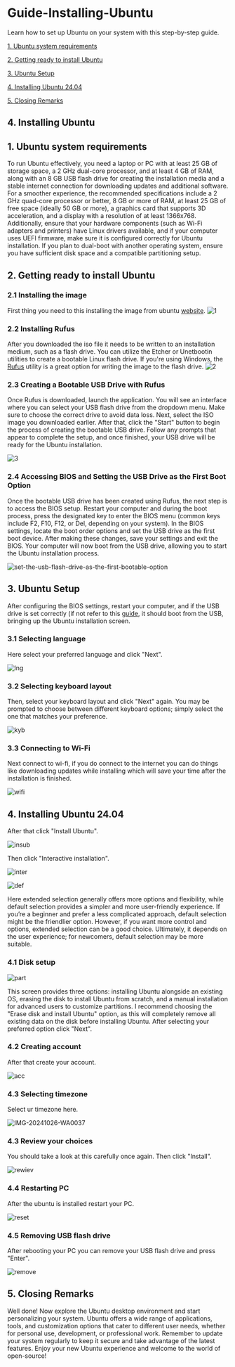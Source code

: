 # Guide-Installing-Ubuntu
Learn how to set up Ubuntu on your system with this step-by-step guide.

[1. Ubuntu system requirements](#1-ubuntu-system-requirements)

[2. Getting ready to install Ubuntu](#2-getting-ready-to-install-ubuntu)

[3. Ubuntu Setup](#3-ubuntu-setup)

[4. Installing Ubuntu 24.04](#4-installing-ubuntu-2404)

[5. Closing Remarks](#5-closing-remarks)


## 4. Installing Ubuntu

## 1. Ubuntu system requirements
To run Ubuntu effectively, you need a laptop or PC with at least 25 GB of storage space, a 2 GHz dual-core processor, and at least 4 GB of RAM, along with an 8 GB USB flash drive for creating the installation media and a stable internet connection for downloading updates and additional software. For a smoother experience, the recommended specifications include a 2 GHz quad-core processor or better, 8 GB or more of RAM, at least 25 GB of free space (ideally 50 GB or more), a graphics card that supports 3D acceleration, and a display with a resolution of at least 1366x768. Additionally, ensure that your hardware components (such as Wi-Fi adapters and printers) have Linux drivers available, and if your computer uses UEFI firmware, make sure it is configured correctly for Ubuntu installation. If you plan to dual-boot with another operating system, ensure you have sufficient disk space and a compatible partitioning setup.

## 2. Getting ready to install Ubuntu
### 2.1 Installing the image
First thing you need to this installing the image from ubuntu [website](https://ubuntu.com/download/desktop).
![1](https://github.com/user-attachments/assets/3db32a16-56cf-4dc4-9b5d-7b20262f4903)

### 2.2 Installing Rufus
After you downloaded the iso file it needs to be written to an installation medium, such as a flash drive. You can utilize the Etcher or Unetbootin utilities to create a bootable Linux flash drive. If you're using Windows, the [Rufus](https://rufus.ie/en/) utility is a great option for writing the image to the flash drive.
![2](https://github.com/user-attachments/assets/f9c34433-6648-4558-aa12-1eceb6233097)


### 2.3 Creating a Bootable USB Drive with Rufus
Once Rufus is downloaded, launch the application. You will see an interface where you can select your USB flash drive from the dropdown menu. Make sure to choose the correct drive to avoid data loss. Next, select the ISO image you downloaded earlier. After that, click the "Start" button to begin the process of creating the bootable USB drive. Follow any prompts that appear to complete the setup, and once finished, your USB drive will be ready for the Ubuntu installation.

![3](https://github.com/user-attachments/assets/1c44c9af-34e3-43cf-ab3c-7e331f68d249)

### 2.4 Accessing BIOS and Setting the USB Drive as the First Boot Option
Once the bootable USB drive has been created using Rufus, the next step is to access the BIOS setup. Restart your computer and during the boot process, press the designated key to enter the BIOS menu (common keys include F2, F10, F12, or Del, depending on your system). In the BIOS settings, locate the boot order options and set the USB drive as the first boot device.
After making these changes, save your settings and exit the BIOS. Your computer will now boot from the USB drive, allowing you to start the Ubuntu installation process.

![set-the-usb-flash-drive-as-the-first-bootable-option](https://github.com/user-attachments/assets/83ad0c96-6a04-40fc-8874-a8a5ca55ef2f)

## 3. Ubuntu Setup
After configuring the BIOS settings, restart your computer, and if the USB drive is set correctly (if not refer to this [guide](https://helpdeskgeek.com/how-to/how-to-change-the-boot-order-in-the-bios-on-your-windows-pc), it should boot from the USB, bringing up the Ubuntu installation screen. 
### 3.1 Selecting language 
Here select your preferred language and click "Next".

![lng](https://github.com/user-attachments/assets/9e82e40f-4688-49df-b64d-feed07d82345)

### 3.2 Selecting keyboard layout
Then, select your keyboard layout and click "Next" again. You may be prompted to choose between different keyboard options; simply select the one that matches your preference.

![kyb](https://github.com/user-attachments/assets/69bab95f-bfcd-441e-83b6-f11fa1335f11)

### 3.3 Connecting to Wi-Fi
Next connect to wi-fi, if you do connect to the internet you can do things like downloading updates
while installing which will save your time after the installation is finished.

![wifi](https://github.com/user-attachments/assets/aa89f2b5-e8fd-4727-a036-006a5c42a126)

## 4. Installing Ubuntu 24.04
After that click "Install Ubuntu".


![insub](https://github.com/user-attachments/assets/9f8adf42-2eeb-4d68-9b1d-6ca7fc34e273)


Then click "Interactive installation".

![inter](https://github.com/user-attachments/assets/41828266-5f96-43d7-940c-3963c33eb6aa)



![def](https://github.com/user-attachments/assets/35c7e17c-b3b7-451b-ae91-7021ec31835f)

Here extended selection generally offers more options and flexibility, while default selection provides a simpler and more user-friendly experience. If you’re a beginner and prefer a less complicated approach, default selection might be the friendlier option. However, if you want more control and options, extended selection can be a good choice. Ultimately, it depends on the user experience; for newcomers, default selection may be more suitable.


### 4.1 Disk setup

![part](https://github.com/user-attachments/assets/a9302881-4561-42c8-ae56-93889ab9c0ec)

This screen provides three options: installing Ubuntu alongside an existing OS, erasing the disk to install Ubuntu from scratch, and a manual installation for advanced users to customize partitions. I recommend choosing the "Erase disk and install Ubuntu" option, as this will completely remove all existing data on the disk before installing Ubuntu. After selecting your preferred option click "Next".

### 4.2 Creating account
After that create your account.

![acc](https://github.com/user-attachments/assets/17a8897e-66f6-4299-9322-804c31b90953)

### 4.3 Selecting timezone
Select ur timezone here.

![IMG-20241026-WA0037](https://github.com/user-attachments/assets/b29f5363-4dc2-4253-8d68-9c90e009198c)

### 4.3 Review your choices
You should take a look at this carefully once again.
Then click "Install".

![rewiev](https://github.com/user-attachments/assets/771b02ef-4e9c-4181-bdf4-31f740c5b243)

### 4.4 Restarting PC
After the ubuntu is installed restart your PC.

![reset](https://github.com/user-attachments/assets/78cbea36-43c5-4c43-82e1-ace43a4eca30)

### 4.5 Removing USB flash drive
After rebooting your PC you can remove your USB flash drive and press "Enter".

![remove](https://github.com/user-attachments/assets/0aaf30eb-e81e-44e6-a2ab-77629fee1537)

## 5. Closing Remarks
Well done! Now explore the Ubuntu desktop environment and start personalizing your system. Ubuntu offers a wide range of applications, tools, and customization options that cater to different user needs, whether for personal use, development, or professional work. Remember to update your system regularly to keep it secure and take advantage of the latest features. Enjoy your new Ubuntu experience and welcome to the world of open-source!
